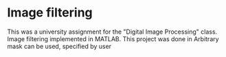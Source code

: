 # Image filtering
This was a university assignment for the "Digital Image Processing" class. <br/>
Image filtering implemented in MATLAB.
This project was done in 
Arbitrary mask can be used, specified by user
